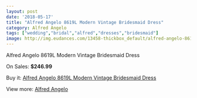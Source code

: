 ```yaml
---
layout: post
date: '2018-05-17'
title: "Alfred Angelo 8619L Modern Vintage Bridesmaid Dress"
category: Alfred Angelo
tags: ["wedding","bridal","alfred","dresses","bridesmaid"]
image: http://img.eudances.com/13458-thickbox_default/alfred-angelo-8619l-modern-vintage-bridesmaid-dress.jpg
---
```

Alfred Angelo 8619L Modern Vintage Bridesmaid Dress

On Sales: **$246.99**
<a href="https://www.eudances.com/en/alfred-angelo/4063-alfred-angelo-8619l-modern-vintage-bridesmaid-dress.html"><amp-img layout="responsive" width="600" height="600" src="//img.eudances.com/13458-thickbox_default/alfred-angelo-8619l-modern-vintage-bridesmaid-dress.jpg" alt="Alfred Angelo 8619L Modern Vintage Bridesmaid Dress 0" /></a>
<a href="https://www.eudances.com/en/alfred-angelo/4063-alfred-angelo-8619l-modern-vintage-bridesmaid-dress.html"><amp-img layout="responsive" width="600" height="600" src="//img.eudances.com/13459-thickbox_default/alfred-angelo-8619l-modern-vintage-bridesmaid-dress.jpg" alt="Alfred Angelo 8619L Modern Vintage Bridesmaid Dress 1" /></a>

Buy it: [Alfred Angelo 8619L Modern Vintage Bridesmaid Dress](https://www.eudances.com/en/alfred-angelo/4063-alfred-angelo-8619l-modern-vintage-bridesmaid-dress.html "Alfred Angelo 8619L Modern Vintage Bridesmaid Dress")

View more: [Alfred Angelo](https://www.eudances.com/en/51-alfred-angelo "Alfred Angelo")